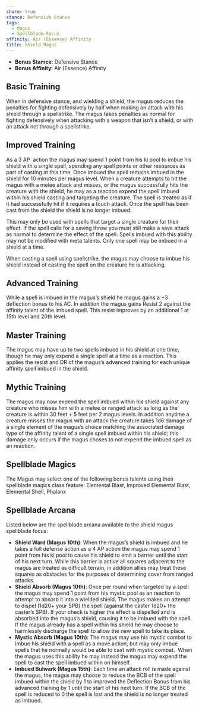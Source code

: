 ```yaml
---
share: true
stance: Defensive Stance
tags:
  - Magus
  - Spellblade-Focus
affinity: Air (Essence) Affinity
title: Shield Magus
---
```


- **Bonus Stamce**: Defensive Stance 
- **Bonus Affinity**: Air (Essence) Affinity
## Basic Training
When in defensive stance, and wielding a shield, the magus reduces the penalties for fighting defensively by half when making an attack with his shield through a spellstrike. The magus takes penalties as normal for fighting defensively when attacking with a weapon that isn’t a shield, or with an attack not through a spellstrike.
## Improved Training
As a 3 AP  action the magus may spend 1 point from his ki pool to imbue his shield with a single spell, spending any spell points or other resources as part of casting at this time. Once imbued the spell remains imbued in the shield for 10 minutes per magus level. When a creature attempts to hit the magus with a melee attack and misses, or the magus successfully hits the creature with the shield, he may as a reaction expend the spell imbued within his shield casting and targeting the creature. The spell is treated as if it had successfully hit if it requires a touch attack. Once the spell has been cast from the shield the shield is no longer imbued.

This may only be used with spells that target a single creature for their effect. If the spell calls for a saving throw you must still make a save attack as normal to determine the effect of the spell. Spells imbued with this ability may not be modified with meta talents. Only one spell may be imbued in a shield at a time.

When casting a spell using spellstrike, the magus may choose to imbue his shield instead of casting the spell on the creature he is attacking.
## Advanced Training
While a spell is imbued in the magus’s shield he magus gains a +3 deflection bonus to his AC. In addition the magus gains Resist 2 against the affinity talent of the imbued spell. This resist improves by an additional 1 at 15th level and 20th level.
## Master Training
The magus may have up to two spells imbued in his shield at one time, though he may only expend a single spell at a time as a reaction. This applies the resist and DR of the magus’s advanced training for each unique affinity spell imbued in the shield.
## Mythic Training
The magus may now expend the spell imbued within his shield against any creature who misses him with a melee or ranged attack as long as the creature is within 30 feet + 5 feet per 2 magus levels. In addition anytime a creature misses the magus with an attack the creature takes 1d6 damage of a single element of the magus’s choice matching the associated damage type of the affinity talent of a single spell imbued within his shield; this damage only occurs if the magus choses to not expend the imbued spell as an reaction.
## Spellblade Magics
The Magus may select one of the following bonus talents using their spellblade magics class feature: Elemental Blast, Improved Elemental Blast, Elemental Shell, Phalanx
## Spellblade Arcana
Listed below are the spellblade arcana available to the shield magus spellblade focus:

- **Shield Ward (Magus 10th)**: When the magus’s shield is imbued and he takes a full defense action as a 4 AP action the magus may spend 1 point from his ki pool to cause his shield to emit a barrier until the start of his next turn. While this barrier is active all squares adjacent to the magus are treated as difficult terrain, in addition allies may treat these squares as obstacles for the purposes of determining cover from ranged attacks.
- **Shield Absorb (Magus 10th)**: Once per round when targeted by a spell the magus may spend 1 point from his mystic pool as an reaction to attempt to absorb it into a wielded shield. The magus makes an attempt to dispel (1d20+ your SPB) the spell (against the caster 1d20+ the caster’s SPB). If your check is higher the effect is dispelled and is absorbed into the magus’s shield, causing it to be imbued with the spell. If the magus already has a spell within his shield he may choose to harmlessly discharge the spell to allow the new spell to take its place.
- **Mystic Absorb (Magus 10th)**: The magus may use his mystic combat to imbue his shield with a spell as a move action, but may only imbue spells that he normally would be able to cast with mystic combat.  When the magus uses this ability he may instead the magus may expend the spell to cast the spell imbued within on himself.
- **Imbued Bulwark (Magus 15th)**: Each time an attack roll is made against the magus, the magus may choose to reduce the BCB of the spell imbued within the shield by 1 to improved the Deflection Bonus from his advanced training by 1 until the start of his next turn. If the BCB of the spell is reduced to 0 the spell is lost and the shield is no longer treated as imbued.
